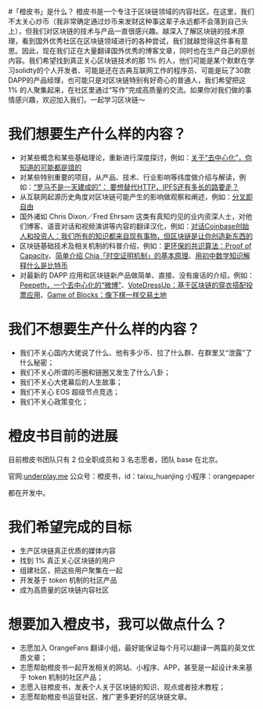 #「橙皮书」是什么？
橙皮书是一个专注于区块链领域的内容社区。在这里，我们不太关心炒币（我非常确定通过炒币来发财这种事这辈子永远都不会落到自己头上），但我们对区块链的技术与产品一直很感兴趣。越深入了解区块链的技术原理，看到国外优秀社区在区块链领域进行的各种尝试，我们就越觉得这件事有意思。因此，现在我们正在大量翻译国外优秀的博客文章，同时也在生产自己的原创内容。我们希望找到真正关心区块链技术的那 1% 的人，他们可能是某个默默在学习solidty的个人开发者、可能是还在古典互联网工作的程序员、可能是玩了30款DAPP的产品经理，也可能只是对区块链特别有好奇心的普通人，我们希望把这 1% 的人聚集起来，在社区里通过“写作”完成高质量的交流。如果你对我们做的事情感兴趣，欢迎加入我们，一起学习区块链～

# 我们**想要**生产什么样的内容？

- 对某些概念和某些基础理论，重新进行深度探讨，例如：[关于“去中心化”，你知道的可能都是错的](https://underplay.me/orange/p/1)
- 对某些特别重要的项目，从产品、技术、行业影响等纬度做介绍与解读，例如：[“罗马不是一天建成的”： 要想替代HTTP，IPFS还有多长的路要走？](https://underplay.me/orange/p/11)
- 从互联网起源历史角度对区块链可能产生的影响做观察和阐述，例如：[分叉即自由](https://underplay.me/orange/p/20)
- 国外诸如 Chris Dixon／Fred Ehrsam 这类有真知灼见的业内资深人士，对他们博客、语音对话和视频演讲等内容的翻译汉化，例如：[对话Coinbase创始人和投资人：我们所有的知识都来自现有事物，但区块链是让你创造新东西的](https://underplay.me/orange/p/20)
- 区块链基础技术及相关机制的科普介绍，例如：[更环保的共识算法：Proof of Capacity](https://underplay.me/orange/p/36)、[简单介绍 Chia「时空证明机制」的基本原理](https://underplay.me/orange/p/34)、[用初中数学知识解释什么是比特币](https://underplay.me/orange/p/41)
- 对最新的 DAPP 应用和区块链新产品做简单、直接、没有废话的介绍，例如：[Peepeth，一个去中心化的“微博”](https://underplay.me/orange/p/29)、[VoteDressUp：基于区块链的穿衣搭配投票应用](https://underplay.me/orange/p/8)、[Game of Blocks：像下棋一样交易土地](https://underplay.me/orange/p/9)

# 我们**不想要**生产什么样的内容？

- 我们不关心国内大佬说了什么、他有多少币、拉了什么群、在群里又“泄露”了什么秘密；
- 我们不关心所谓的币圈和链圈又发生了什么八卦；
- 我们不关心大佬幕后的人生故事；
- 我们不关心 EOS 超级节点竞选；
- 我们不关心政策变化；

# 橙皮书目前的进展

目前橙皮书团队只有 2 位全职成员和 3 名志愿者，团队 base 在北京。

官网:[underplay.me](https://underplay.me/orange/) 
公众号：橙皮书，id：taixu_huanjing
小程序：orangepaper

都在开发中。

# 我们希望完成的目标

- 生产区块链真正优质的媒体内容
- 找到 1% 真正关心区块链的用户
- 组建社区，把这些用户聚集在一起
- 开发基于 token 机制的社区产品
- 成为高质量的区块链内容社区

# 想要加入橙皮书，我可以做点什么？

- 志愿加入 OrangeFans 翻译小组，最好能保证每个月可以翻译一两篇的英文优质文章；
- 志愿帮助橙皮书一起开发相关的网站、小程序、APP，甚至是一起设计未来基于 token 机制的社区产品；
- 志愿入驻橙皮书，发表个人关于区块链的知识、观点或者技术教程；
- 志愿帮助橙皮书运营社区、推广更多更好的区块链文章。